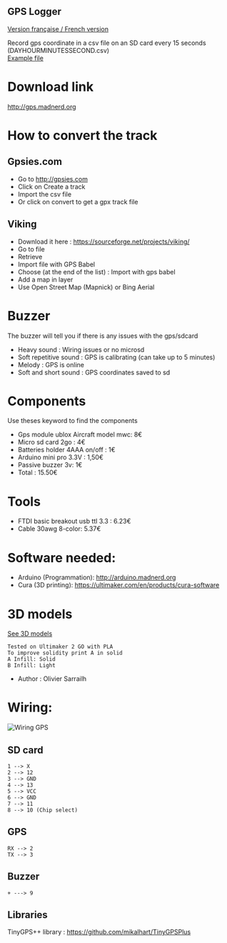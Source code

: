 GPS Logger
----------

[Version française / French version](https://github.com/pigetArduino/gpsLogger/blob/master/readme.fr.md)

Record gps coordinate in a csv file on an SD card every 15 seconds (DAYHOURMINUTESSECOND.csv)   
[Example file](https://github.com/pigetArduino/gpsLogger/blob/master/doc/example.csv)

# Download link
http://gps.madnerd.org

# How to convert the track

## Gpsies.com
* Go to http://gpsies.com
* Click on Create a track
* Import the csv file
* Or click on convert to get a gpx track file

## Viking
* Download it here : https://sourceforge.net/projects/viking/
* Go to file
* Retrieve
* Import file with GPS Babel
* Choose (at the end of the list) : Import with gps babel
* Add a map in layer
* Use Open Street Map (Mapnick) or Bing Aerial

# Buzzer
The buzzer will tell you if there is any issues with the gps/sdcard
* Heavy sound : Wiring issues or no microsd 
* Soft repetitive sound : GPS is calibrating (can take up to 5 minutes)
* Melody : GPS is online
* Soft and short sound : GPS coordinates saved to sd  

# Components
Use theses keyword to find the components
* Gps module ublox Aircraft model mwc: 8€
* Micro sd card 2go : 4€
* Batteries holder 4AAA on/off : 1€ 
* Arduino mini pro 3.3V : 1,50€
* Passive buzzer 3v:  1€  
* Total : 15.50€   

# Tools
* FTDI basic breakout usb ttl 3.3 : 6.23€
* Cable 30awg  8-color: 5.37€
 
# Software needed:
  * Arduino (Programmation): http://arduino.madnerd.org
  * Cura (3D printing): https://ultimaker.com/en/products/cura-software

# 3D models
[See 3D models](https://github.com/pigetArduino/gpsLogger/blob/master/3D/)
```
Tested on Ultimaker 2 GO with PLA
To improve solidity print A in solid
A Infill: Solid
B Infill: Light
```
* Author : Olivier Sarrailh   

# Wiring:
![Wiring GPS](https://github.com/pigetArduino/gpsLogger/blob/master/doc/gpsLogger_wiring.png)
##  SD card 
```
1 --> X
2 --> 12
3 --> GND
4 --> 13
5 --> VCC
6 --> GND
7 --> 11
8 --> 10 (Chip select)
```
##  GPS
```
RX --> 2
TX --> 3

```
## Buzzer
```
+ ---> 9
```

## Libraries
TinyGPS++ library : https://github.com/mikalhart/TinyGPSPlus
